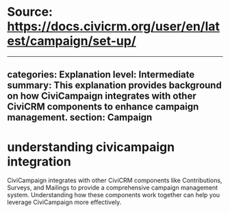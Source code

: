 # Source: https://docs.civicrm.org/user/en/latest/campaign/set-up/

---
categories: Explanation
level: Intermediate
summary: This explanation provides background on how CiviCampaign integrates with other CiviCRM components to enhance campaign management.
section: Campaign
---

# understanding civicampaign integration
CiviCampaign integrates with other CiviCRM components like Contributions, Surveys, and Mailings to provide a comprehensive campaign management system. Understanding how these components work together can help you leverage CiviCampaign more effectively.